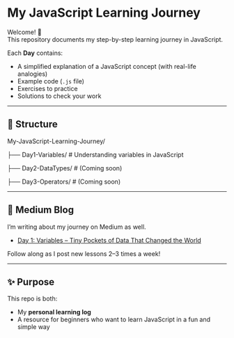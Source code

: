 # My JavaScript Learning Journey

Welcome! 👋  
This repository documents my step-by-step learning journey in JavaScript.  

Each **Day** contains:  
- A simplified explanation of a JavaScript concept (with real-life analogies)  
- Example code (`.js` file)  
- Exercises to practice  
- Solutions to check your work  

---

## 📂 Structure
My-JavaScript-Learning-Journey/

├── Day1-Variables/ # Understanding variables in JavaScript

├── Day2-DataTypes/ # (Coming soon)

├── Day3-Operators/ # (Coming soon)

---

## 🔗 Medium Blog
I’m writing about my journey on Medium as well.  
- [Day 1: Variables – Tiny Pockets of Data That Changed the World](https://medium.com/)

Follow along as I post new lessons 2–3 times a week!  

---

## ✨ Purpose
This repo is both:  
- My **personal learning log**  
- A resource for beginners who want to learn JavaScript in a fun and simple way  





